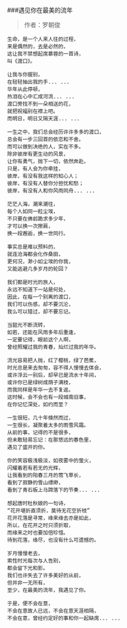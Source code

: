 ###遇见你在最美的流年

> 作者：罗朝俊

	生命，是一个人来人往的过程，
	来是偶然的，去是必然的，
	这让我不禁想起席慕蓉的一首诗，
	叫《渡口》。

	让我与你握别，
	在轻轻抽出我的手... ...
	华年从此停顿，
	热泪在心中汇成河流... ...
	渡口旁找不到一朵相送的花，
	就把祝福别在襟上吧。
	而明日，明日又隔天涯... ...

	一生之中，我们总会经历许许多多的渡口，
	总会有一步三回首的依恋和不舍。
	而可以做到决绝的人，实在不多。
	除非彼岸有更生动的风景，
	让你有勇气，抛下一切，依然奔赴。
	只是，有人会为你牵挂，
	彼岸，有没有我这样的知心人；
	彼岸，有没有人替你分担忧和愁；
	彼岸，有没有人和你风雨同舟... ...

	茫茫人海，潮来潮往，
	每个人如同一粒尘埃，
	不只要在佛前跪求多少年，
	才可以换一次擦肩，
	换一段邂逅，换一世同行。

	事实总是难以预料的，
	就连沧海都会化作桑田，
	更何况，渺小如尘埃的你我，
	又能逃避几多岁月的轮回？

	我们都是时光的旅人，
	永远不知道下一站是何处，
	因此，在每一个别离的渡口，
	我们可以伤感，却不要沉沦，
	我么可以错过，却不要忘记。

	当韶光不断流转，
	如若，还能在风雨多年后重逢，
	一定要记得，眼前这个人啊，
	曾经照耀过我的青春，灿烂过我的年华。

	流光容易把人抛，红了樱桃，绿了芭蕉，
	时光总是来去匆匆，容不得人慢慢去体会，
	或许浮云一别后，却早已是流水十年间，
	或许你已是绿树成荫子满枝，
	而我同样是年华一去不复返。
	这时候，会不会也有一段城南旧事，
	在你记忆深处，如约而至？

	一生很短，几十年倏然而过，
	一生很长，凝聚着太多的雨雪风霜。
	从前的事，记得的不是很多，
	但未敢轻易忘记：在那悠远的春色里，
	遇见了盛开的你。

	你的笑容极浅极淡，如夜雾中的萤火，
	闪耀着若有若无的光辉，
	让我看到的阳春三月的莺飞草长，
	看到了寂静的雪山缥缈，
	看到了青石板上马蹄落下的节奏... ...

	想起唐时杜秋娘的一句诗，
	“花开堪折直须折，莫待无花空折枝”
	花开花落是寻常，缘来缘去亦是如此，
	所以，在花开之时只须折取，
	而缘来之时也要加倍珍惜。
	待到花落，缘尽，也没有什么可遗憾的。

	岁月慢慢老去，
	索性时光每次与人告别，
	都会留下光和影。
	我们也许失去了许多美好的从前，
	但并非一无所有，
	至少，在最美的流年，我遇见了你。

	于是，便不会在意，
	不会在意故人已远，不会在意天涯相隔，
	不会在意，曾经约定好的事和你一起缺席... ...
